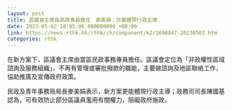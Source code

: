 ```yaml
---
layout: post
title: 區議會主席由民政專員擔任　麥美娟：方案體現行政主導
date: 2023-05-02 18:05:06.000000000 +08:00
link: https://news.rthk.hk/rthk/ch/component/k2/1698847-20230502.htm
categories: rthk
---
```


在新方案下，區議會主席由當區民政事務專員擔任。區議會定位為「非政權性區域諮詢及服務組織」，不再有管理或審批撥款的職能，主要做諮詢及地區聯絡工作，協助推廣及宣傳政府政策。

民政及青年事務局局長麥美娟表示，新方案更能體現行政主導；政務司司長陳國基認為，可有效防止部分區議員濫用有關權力，阻礙政府施政。
